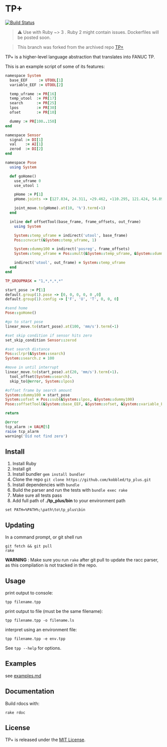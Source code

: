 TP+
===

[![Build Status](https://travis-ci.com/kobbled/tp_plus.svg?branch=master)](https://travis-ci.org/onerobotics/tp_plus)

> :warning: Use with Ruby ~> 3 . Ruby 2 might contain issues. Dockerfiles will be posted soon. 


> This branch was forked from the archived repo [TP+](https://github.com/onerobotics/tp_plus)


TP+ is a higher-level language abstraction that translates into FANUC
TP. 

This is an example script of some of its features:

```ruby
namespace System
  base_EEF     := UTOOL[1]
  variable_EEF := UTOOL[2]

  temp_uframe := PR[16]
  temp_utool  := PR[17]
  search      := PR[25]
  lpos        := PR[30]
  ofset       := PR[10]

  dummy := PR[100..150]
end

namespace Sensor
  signal := DI[1]
  val    := AI[1]
  zerod  := DI[2]
end

namespace Pose
  using System

  def goHome()
    use_uframe 0
    use_utool 1

    pHome := P[1]
    pHome.joints -> [127.834, 24.311, -29.462, -110.295, 121.424, 54.899]

    joint_move.to(pHome).at(10, '%').term(-1)
  end

  inline def offsetTool(base_frame, frame_offsets, out_frame)
    using System

    System::temp_uframe = indirect('utool', base_frame)
    Pos::cnvcart(&System::temp_uframe, 1)

    System::dummy100 = indirect('posreg', frame_offsets)
    System::temp_uframe = Pos::mult(&System::temp_uframe, &System::dummy100)

    indirect('utool', out_frame) = System::temp_uframe
  end
end

TP_GROUPMASK = "1,*,*,*,*"

start_pose := P[1]
default.group(1).pose -> [0, 0, 0, 0, 0 ,0]
default.group(1).config -> ['F', 'U', 'T', 0, 0, 0]

#send home
Pose::goHome()

#go to start pose
linear_move.to(start_pose).at(100, 'mm/s').term(-1)

#set skip condition if sensor hits zero
set_skip_condition Sensor::zerod

#set search distance
Pos::clrpr(&System::search)
System::search.z = 100

#move in until interrupt
linear_move.to(start_pose).at(20, 'mm/s').term(-1).
  tool_offset(System::search).
  skip_to(@error, System::lpos)

#offset frame by search amount
System::dummy100 = start_pose
System::ofset = Pos::sub(&System::lpos, &System::dummy100)
Pose::offsetTool(&System::base_EEF, &System::ofset, &System::variable_EEF)

return

@error
tcp_alarm := UALM[5]
raise tcp_alarm
warning('Did not find zero')

```

Install
-----------

1. Install Ruby
2. Install git
3. Install bundler `gem install bundler`
4. Clone the repo `git clone https://github.com/kobbled/tp_plus.git`
5. Install dependencies with `bundle`
6. Build the parser and run the tests with `bundle exec rake`
7. Make sure all tests pass
8. Add full path of **./tp_plus/bin** to your environment path

```shell
set PATH=%PATH%;\path\to\tp_plus\bin
```

Updating
-----------

In a command prompt, or git shell run
```
git fetch && git pull
rake
```
**WARNING** : Make sure you run `rake` after git pull to update the racc parser, as this compilation is not tracked in the repo.

Usage
-----
print output to console:

```shell
tpp filename.tpp
```

print output to file (must be the same filename):

```shell
tpp filename.tpp -o filename.ls
```

interpret using an environment file:

```shell
tpp filename.tpp -e env.tpp
```

See `tpp --help` for options.


Examples
--------

see [examples.md](examples.md)

Documentation
----------

Build rdocs with:

```
rake rdoc
```

License
-------

TP+ is released under the [MIT License](http://www.opensource.org/licenses/MIT).
